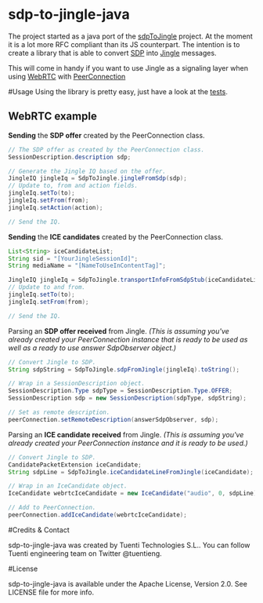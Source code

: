 sdp-to-jingle-java
==================
The project started as a java port of the [sdpToJingle](https://github.com/mweibel/sdpToJingle) project. At the moment it is a lot more RFC compliant than its JS counterpart.
The intention is to create a library that is able to convert [SDP](http://en.wikipedia.org/wiki/Session_Description_Protocol) into [Jingle](http://xmpp.org/extensions/xep-0166.html) messages.

This will come in handy if you want to use Jingle as a signaling layer when using [WebRTC](http://www.webrtc.org/) with [PeerConnection](https://code.google.com/p/libjingle/source/browse/trunk/talk/app/webrtc/java/src/org/webrtc/PeerConnection.java)

#Usage
Using the library is pretty easy, just have a look at the [tests](https://github.com/wjwarren/sdp-to-jingle-java/blob/master/src/test/java/com/tuenti/protocol/sdp/SdpToJingleTest.java).

## WebRTC example
**Sending** the **SDP offer** created by the PeerConnection class.
```java
// The SDP offer as created by the PeerConnection class.
SessionDescription.description sdp;

// Generate the Jingle IQ based on the offer.
JingleIQ jingleIq = SdpToJingle.jingleFromSdp(sdp);
// Update to, from and action fields.
jingleIq.setTo(to);
jingleIq.setFrom(from);
jingleIq.setAction(action);

// Send the IQ.
```

**Sending** the **ICE candidates** created by the PeerConnection class.
```java
List<String> iceCandidateList;
String sid = "[YourJingleSessionId]";
String mediaName = "[NameToUseInContentTag]";

JingleIQ jingleIq = SdpToJingle.transportInfoFromSdpStub(iceCandidateList, sid, mediaName);
// Update to and from.
jingleIq.setTo(to);
jingleIq.setFrom(from);

// Send the IQ.
```

Parsing an **SDP offer received** from Jingle.
*(This is assuming you've already created your PeerConnection instance that is ready to be used as well as a ready to use answer SdpObserver object.)*
```java
// Convert Jingle to SDP.
String sdpString = SdpToJingle.sdpFromJingle(jingleIq).toString();

// Wrap in a SessionDescription object.
SessionDescription.Type sdpType = SessionDescription.Type.OFFER;
SessionDescription sdp = new SessionDescription(sdpType, sdpString);

// Set as remote description.
peerConnection.setRemoteDescription(answerSdpObserver, sdp);
```

Parsing an **ICE candidate received** from Jingle.
*(This is assuming you've already created your PeerConnection instance and it is ready to be used.)*
```java
// Convert Jingle to SDP.
CandidatePacketExtension iceCandidate;
String sdpLine = SdpToJingle.iceCandidateLineFromJingle(iceCandidate);

// Wrap in an IceCandidate object.
IceCandidate webrtcIceCandidate = new IceCandidate("audio", 0, sdpLine);

// Add to PeerConnection.
peerConnection.addIceCandidate(webrtcIceCandidate);
```

#Credits & Contact

sdp-to-jingle-java was created by Tuenti Technologies S.L.. You can follow Tuenti engineering team on Twitter @tuentieng.

#License

sdp-to-jingle-java is available under the Apache License, Version 2.0. See LICENSE file for more info.
